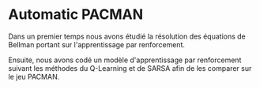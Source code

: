 # Automatic PACMAN

Dans un premier temps nous avons étudié la résolution des équations de Bellman portant sur l'apprentissage par renforcement.

Ensuite, nous avons codé un modèle d'apprentissage par renforcement suivant les méthodes du Q-Learning et de SARSA afin de les comparer sur le jeu PACMAN.

